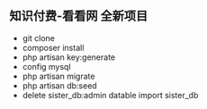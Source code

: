 
## 知识付费-看看网 全新项目

- git clone
- composer install
- php artisan key:generate
- config mysql
- php artisan migrate
- php artisan db:seed
- delete sister_db:admin datable import sister_db

